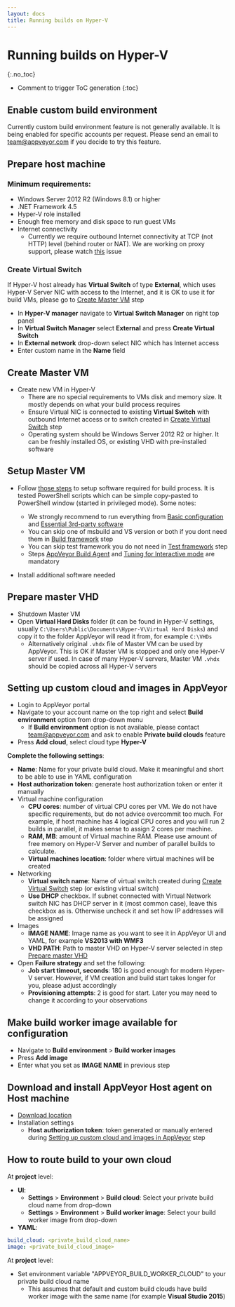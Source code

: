 ```yaml
---
layout: docs
title: Running builds on Hyper-V
---
```


<!-- markdownlint-disable MD022 MD032 -->
# Running builds on Hyper-V
{:.no_toc}

* Comment to trigger ToC generation
{:toc}
<!-- markdownlint-enable MD022 MD032 -->

## Enable custom build environment

Currently custom build environment feature is not generally available. It is being enabled for specific accounts per request. Please send an email to team@appveyor.com if you decide to try this feature.

## Prepare host machine

### Minimum requirements:

* Windows Server 2012 R2 (Windows 8.1) or higher
* .NET Framework 4.5
* Hyper-V role installed
* Enough free memory and disk space to run guest VMs
* Internet connectivity
    * Currently we require outbound Internet connectivity at TCP (not HTTP) level (behind router or NAT). We are working on proxy support, please watch [this](https://github.com/appveyor/ci/issues/1303) issue

### Create Virtual Switch

If Hyper-V host already has **Virtual Switch** of type **External**, which uses Hyper-V Server NIC with access to the Internet, and it is OK to use it for build VMs, please go to [Create Master VM](/docs/enterprise/running-builds-on-hyper-v/#create-master-vm) step

* In **Hyper-V manager** navigate to **Virtual Switch Manager** on right top panel
* In **Virtual Switch Manager** select **External** and press **Create Virtual Switch**
* In **External network** drop-down select NIC which has Internet access
* Enter custom name in the **Name** field

## Create Master VM

* Create new VM in Hyper-V
    * There are no special requirements to VMs disk and memory size. It mostly depends on what your build process requires
    * Ensure Virtual NIC is connected to existing **Virtual Switch** with outbound Internet access or to switch created in [Create Virtual Switch](/docs/enterprise/running-builds-on-hyper-v/#create-virtual-switch) step
    * Operating system should be Windows Server 2012 R2 or higher. It can be freshly installed OS, or existing VHD with pre-installed software

## Setup Master VM

* Follow [those steps](/docs/enterprise/setup-master-vm/) to setup software required for build process. It is tested PowerShell scripts which can be simple copy-pasted to PowerShell window (started in privileged mode). Some notes:
    * We strongly recommend to run everything from [Basic configuration](/docs/enterprise/setup-master-vm/#basic-configuration) and [Essential 3rd-party software](/docs/enterprise/setup-master-vm/#essential-3rd-party-software)
    * You can skip one of msbuild and VS version or both if you dont need them in [Build framework](/docs/enterprise/setup-master-vm/#build-framework) step
    * You can skip test framework you do not need in [Test framework](/docs/enterprise/setup-master-vm/#test-framework) step
    * Steps [AppVeyor Build Agent](/docs/enterprise/setup-master-vm/#appveyor-build-agent) and [Tuning for Interactive mode](/docs/enterprise/setup-master-vm/#tuning-for-interactive-mode) are mandatory

* Install additional software needed

## Prepare master VHD

* Shutdown Master VM
* Open **Virtual Hard Disks** folder (it can be found in Hyper-V settings, usually `C:\Users\Public\Documents\Hyper-V\Virtual Hard Disks`) and copy it to the folder AppVeyor will read it from, for example `C:\VHDs`
    * Alternatively original `.vhdx` file of Master VM can be used by AppVeyor. This is OK if Master VM is stopped and only one Hyper-V server if used. In case of many Hyper-V servers, Master VM `.vhdx` should be copied across all Hyper-V servers

## Setting up custom cloud and images in AppVeyor

* Login to AppVeyor portal
* Navigate to your account name on the top right and select **Build environment** option from drop-down menu
    * If **Build environment** option is not available, please contact team@appveyor.com and ask to enable **Private build clouds** feature
* Press **Add cloud**, select cloud type **Hyper-V**

**Complete the following settings**:

* **Name**: Name for your private build cloud. Make it meaningful and short to be able to use in YAML configuration
* **Host authorization token**: generate host authorization token or enter it manually
* Virtual machine configuration
    * **CPU cores**: number of virtual CPU cores per VM. We do not have specific requirements, but do not advice overcommit too much. For example, if host machine has 4 logical CPU cores and you will run 2 builds in parallel, it makes sense to assign 2 cores per machine.
    * **RAM, MB**: amount of Virtual machine RAM. Please use amount of free memory on Hyper-V Server and number of parallel builds to calculate.
    * **Virtual machines location**: folder where virtual machines will be created
* Networking
    * **Virtual switch name**: Name of virtual switch created during [Create Virtual Switch](/docs/enterprise/running-builds-on-hyper-v/#create-virtual-switch) step (or existing virtual switch)
    * **Use DHCP** checkbox. If subnet connected with Virtual Network switch NIC has DHCP server in it (most common case), leave this checkbox as is. Otherwise uncheck it and set how IP addresses will be assigned
* Images
    * **IMAGE NAME**: Image name as you want to see it in AppVeyor UI and YAML, for example **VS2013 with WMF3**
    * **VHD PATH**: Path to master VHD on Hyper-V server selected in step [Prepare master VHD](/docs/enterprise/running-builds-on-hyper-v/#prepare-master-vhd)
* Open **Failure strategy** and set the following:
    * **Job start timeout, seconds**: 180 is good enough for modern Hyper-V server. However, if VM creation and build start takes longer for you, please adjust accordingly
    * **Provisioning attempts**: 2 is good for start. Later you may need to change it according to your observations

## Make build worker image available for configuration

* Navigate to **Build environment** > **Build worker images**
* Press **Add image**
* Enter what you set as **IMAGE NAME** in previous step

## Download and install AppVeyor Host agent on Host machine

* [Download location](https://www.appveyor.com/downloads/host-agent/latest/AppveyorHostAgent.msi)
* Installation settings
    * **Host authorization token**: token generated or manually entered during [Setting up custom cloud and images in AppVeyor](http://localhost:4000/docs/enterprise/running-builds-on-hyper-v/#setting-up-custom-cloud-and-images-in-appveyor) step

## How to route build to your own cloud

At **project** level:

* **UI**:
    * **Settings** > **Environment** > **Build cloud**: Select your private build cloud name from drop-down
    * **Settings** > **Environment** > **Build worker image**: Select your build worker image from drop-down
* **YAML**:

```yaml
build_cloud: <private_build_cloud_name>
image: <private_build_cloud_image>
```

At **project** level:

* Set environment variable "APPVEYOR_BUILD_WORKER_CLOUD" to your private build cloud name
    * This assumes that default and custom build clouds have build worker image with the same name (for example **Visual Studio 2015**)
